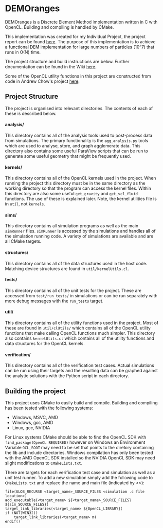 # DEMOranges
DEMOranges is a Discrete Element Method implementation written in C with OpenCL.
Building and compiling is handled by CMake.

This implementation was created for my Individual Project, the project report can be found [here](https://github.com/Xorgon/IP-Report).
The purpose of this implementation is to achieve a functional DEM implementation for large numbers of particles (10^7) that runs in O(N) time.

The project structure and build instructions are below. Further documentation can be found in the Wiki [here](https://github.com/Xorgon/DEMOranges/wiki).

Some of the OpenCL utility functions in this project are constructed from code in Andrew Chow's project [here](https://github.com/chowder/IP-particle-fluid-sim).
## Project Structure
The project is organised into relevant directories. The contents of each of these is described below.

#### analysis/
This directory contains all of the analysis tools used to post-process data from simulations.
The primary functionality is the `agg_analysis.py` tools which are used to analyse, store, and graph agglomerate data.
This directory also contains some useful ParaView scripts that can be run to generate some useful geometry that might be frequently used.

#### kernels/
This directory contains all of the OpenCL kernels used in the project.
When running the project this directory must be in the same directory as the working directory so that the program can access the kernel files.
Within this directory are also some useful `get_gravity` and `get_vel_fluid` functions. The use of these is explained later.
Note, the kernel utilities file is in `util`, not `kernels`.

####  sims/
This directory contains all simulation programs as well as the main `simRunner` files.
`simRunner` is accessed by the simulations and handles all of the simulation running code.
A variety of simulations are available and are all CMake targets.

#### structures/
This directory contains all of the data structures used in the host code.
Matching device structures are found in `util/kernelUtils.cl`.

#### tests/
This directory contains all of the unit tests for the project.
These are accessed from `test/run_tests/` in simulations or can be run separately with more debug messages with the `run_tests` target.

#### util/
This directory contains all of the utility functions used in the project.
Most of these are found in `util/clUtils/` which contains all of the OpenCL utility functions that make calling OpenCL functions much simpler.
This directory also contains `kernelUtils.cl` which contains all of the utility functions and data structures for the OpenCL kernels.

#### verification/
This directory contains all of the verification test cases.
Actual simulations can be run using their targets and the resulting data can be graphed against the analytic solutions with the Python script in each directory.

## Building the project
This project uses CMake to easily build and compile. Building and compiling has been tested with the following systems:

- Windows, MSVC, AMD
- Windows, gcc, AMD
- Linux, gcc, NVIDIA

For Linux systems CMake should be able to find the OpenCL SDK with `find_package(OpenCL REQUIRED)` however on Windows an Environment Variable `OCL_ROOT` may need to be set that points to the diretory containing the lib and include directories.
Windows compilation has only been tested with the AMD OpenCL SDK installed so the NVIDIA OpenCL SDK may need slight modifications to `CMakeLists.txt`.

There are targets for each verification test case and simulation as well as a unit test runner.
To add a new simulation simply add the following code to `CMakeLists.txt` and replace the name and main file (indicated by <>):
```
file(GLOB_RECURSE <target_name>_SOURCE_FILES <simulation .c file location>)
add_executable(<target_name> ${<target_name>_SOURCE_FILES} ${sim_SOURCE_FILES})
target_link_libraries(<target_name> ${OpenCL_LIBRARY})
if (NOT(WIN32))
    target_link_libraries(<target_name> m)
endif()
```
